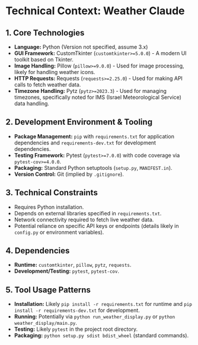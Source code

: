 # Technical Context: Weather Claude

## 1. Core Technologies

- **Language:** Python (Version not specified, assume 3.x)
- **GUI Framework:** CustomTkinter (`customtkinter>=5.0.0`) - A modern UI toolkit based on Tkinter.
- **Image Handling:** Pillow (`pillow>=9.0.0`) - Used for image processing, likely for handling weather icons.
- **HTTP Requests:** Requests (`requests>=2.25.0`) - Used for making API calls to fetch weather data.
- **Timezone Handling:** Pytz (`pytz>=2023.3`) - Used for managing timezones, specifically noted for IMS (Israel Meteorological Service) data handling.

## 2. Development Environment & Tooling

- **Package Management:** `pip` with `requirements.txt` for application dependencies and `requirements-dev.txt` for development dependencies.
- **Testing Framework:** Pytest (`pytest>=7.0.0`) with code coverage via `pytest-cov>=4.0.0`.
- **Packaging:** Standard Python setuptools (`setup.py`, `MANIFEST.in`).
- **Version Control:** Git (implied by `.gitignore`).

## 3. Technical Constraints

- Requires Python installation.
- Depends on external libraries specified in `requirements.txt`.
- Network connectivity required to fetch live weather data.
- Potential reliance on specific API keys or endpoints (details likely in `config.py` or environment variables).

## 4. Dependencies

- **Runtime:** `customtkinter`, `pillow`, `pytz`, `requests`.
- **Development/Testing:** `pytest`, `pytest-cov`.

## 5. Tool Usage Patterns

- **Installation:** Likely `pip install -r requirements.txt` for runtime and `pip install -r requirements-dev.txt` for development.
- **Running:** Potentially via `python run_weather_display.py` or `python weather_display/main.py`.
- **Testing:** Likely `pytest` in the project root directory.
- **Packaging:** `python setup.py sdist bdist_wheel` (standard commands).
